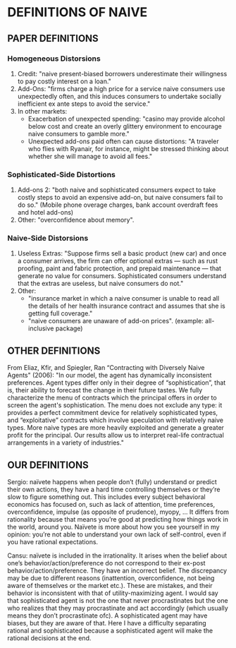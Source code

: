 # DEFINITIONS OF NAIVE
## PAPER DEFINITIONS
### Homogeneous Distorsions
1. Credit: "naive present-biased borrowers underestimate their willingness to pay costly interest on a loan."
2. Add-Ons: "firms charge a high price for a service naive consumers use unexpectedly often, and this induces consumers to undertake socially inefficient ex ante steps to avoid the service."
3. In other markets: 
    - Exacerbation of unexpected spending: "casino may provide alcohol below cost and create an overly glittery environment to encourage naive consumers to gamble more."
    - Unexpected add-ons paid often can cause distortions: "A traveler who flies with Ryanair, for instance, might be stressed thinking about whether she will manage to avoid all fees."
### Sophisticated-Side Distortions
1. Add-ons 2: "both naive and sophisticated consumers expect to take costly steps to avoid an expensive add-on, but naive consumers fail to do so." (Mobile phone overage charges, bank account overdraft fees and hotel add-ons)
2. Other: "overconfidence about memory".
### Naive-Side Distorsions
1. Useless Extras: "Suppose firms sell a basic product (new car) and once a consumer arrives, the firm can offer optional extras — such as rust proofing, paint and fabric protection, and prepaid maintenance — that generate no value for consumers. Sophisticated consumers understand that the extras are useless, but naive consumers do not."
2. Other: 
    - "insurance market in which a naive consumer is unable to read all the details of her health insurance contract and assumes that she is getting full coverage."
    - "naive consumers are unaware of add-on prices". (example: all-inclusive package)


## OTHER DEFINITIONS
From Eliaz, Kfir, and Spiegler, Ran “Contracting with Diversely Naive Agents" (2006):
"In our model, the agent has dynamically inconsistent preferences. Agent types differ only in their degree of “sophistication”, that is, their ability to forecast the change in their future tastes. We fully characterize the menu of contracts which the principal offers in order to screen the agent's sophistication. The menu does not exclude any type: it provides a perfect commitment device for relatively sophisticated types, and “exploitative” contracts which involve speculation with relatively naive types. More naive types are more heavily exploited and generate a greater profit for the principal. Our results allow us to interpret real-life contractual arrangements in a variety of industries."

## OUR DEFINITIONS

Sergio: naïvete happens when people don’t (fully) understand or predict their own actions, they have a hard time controlling themselves or they’re slow to figure something out. This includes every subject behavioral economics has focused on, such as lack of attention, time preferences, overconfidence, impulse (as opposite of prudence), myopy, … It differs from rationality because that means you’re good at predicting how things work in the world, around you. Naïvete is more about how you see yourself in my opinion: you’re not able to understand your own lack of self-control, even if you have rational expectations.

Cansu: naïvete is included in the irrationality. It arises when the belief about one’s behavior/action/preference do not correspond to their ex-post behavior/action/preference. They have an incorrect belief. The discrepancy may be due to different reasons (inattention, overconfidence, not being aware of themselves or the market etc.). These are mistakes, and their behavior is inconsistent with that of utility-maximizing agent. I would say that sophisticated agent is not the one that never procrastinates but the one who realizes that they may procrastinate and act accordingly (which usually means they don’t procrastinate ofc). A sophisticated agent may have biases, but they are aware of that. Here I have a difficulty separating rational and sophisticated because a sophisticated agent will make the rational decisions at the end.
